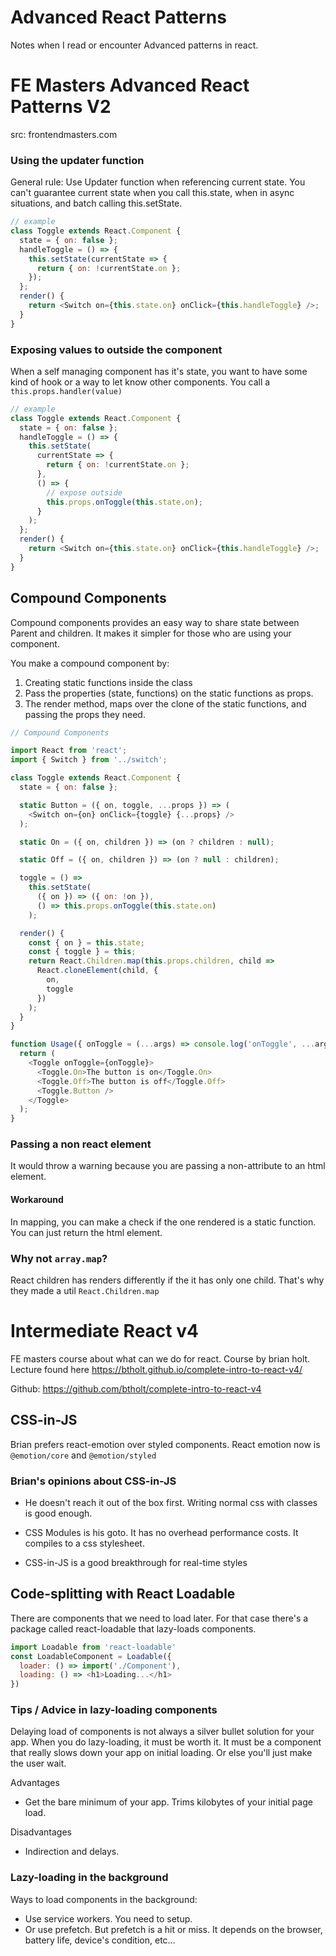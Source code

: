 # Advanced React Patterns

Notes when I read or encounter Advanced patterns in react.

# FE Masters Advanced React Patterns V2

src: frontendmasters.com

### Using the updater function

General rule: Use Updater function when referencing current state. You can't guarantee current state when you call this.state, when in async situations, and batch calling this.setState.

```js
// example
class Toggle extends React.Component {
  state = { on: false };
  handleToggle = () => {
    this.setState(currentState => {
      return { on: !currentState.on };
    });
  };
  render() {
    return <Switch on={this.state.on} onClick={this.handleToggle} />;
  }
}
```

### Exposing values to outside the component

When a self managing component has it's state, you want to have some kind of hook or a way to let know other components. You call a `this.props.handler(value)`

```js
// example
class Toggle extends React.Component {
  state = { on: false };
  handleToggle = () => {
    this.setState(
      currentState => {
        return { on: !currentState.on };
      },
      () => {
        // expose outside
        this.props.onToggle(this.state.on);
      }
    );
  };
  render() {
    return <Switch on={this.state.on} onClick={this.handleToggle} />;
  }
}
```

## Compound Components

Compound components provides an easy way to share state between Parent and children. It makes it simpler for those who are using your component.

You make a compound component by:

1. Creating static functions inside the class
2. Pass the properties (state, functions) on the static functions as props.
3. The render method, maps over the clone of the static functions, and passing the props they need.

```js
// Compound Components

import React from 'react';
import { Switch } from '../switch';

class Toggle extends React.Component {
  state = { on: false };

  static Button = ({ on, toggle, ...props }) => (
    <Switch on={on} onClick={toggle} {...props} />
  );

  static On = ({ on, children }) => (on ? children : null);

  static Off = ({ on, children }) => (on ? null : children);

  toggle = () =>
    this.setState(
      ({ on }) => ({ on: !on }),
      () => this.props.onToggle(this.state.on)
    );

  render() {
    const { on } = this.state;
    const { toggle } = this;
    return React.Children.map(this.props.children, child =>
      React.cloneElement(child, {
        on,
        toggle
      })
    );
  }
}

function Usage({ onToggle = (...args) => console.log('onToggle', ...args) }) {
  return (
    <Toggle onToggle={onToggle}>
      <Toggle.On>The button is on</Toggle.On>
      <Toggle.Off>The button is off</Toggle.Off>
      <Toggle.Button />
    </Toggle>
  );
}
```

### Passing a non react element

It would throw a warning because you are passing a non-attribute to an html element.

#### Workaround

In mapping, you can make a check if the one rendered is a static function. You can just return the html element.

### Why not `array.map`?

React children has renders differently if the it has only one child. That's why they made a util `React.Children.map`

# Intermediate React v4

FE masters course about what can we do for react. Course by brian holt. Lecture found here https://btholt.github.io/complete-intro-to-react-v4/

Github: https://github.com/btholt/complete-intro-to-react-v4

## CSS-in-JS

Brian prefers react-emotion over styled components. React emotion now is `@emotion/core` and `@emotion/styled`

### Brian's opinions about CSS-in-JS

- He doesn't reach it out of the box first. Writing normal css with classes is good enough. 

- CSS Modules is his goto. It has no overhead performance costs. It compiles to a css stylesheet.

- CSS-in-JS is a good breakthrough for real-time styles

## Code-splitting with React Loadable

There are components that we need to load later. For that case there's a package called react-loadable that lazy-loads components.

```js
import Loadable from 'react-loadable'
const LoadableComponent = Loadable({
  loader: () => import('./Component'),
  loading: () => <h1>Loading...</h1>
})
```

### Tips / Advice in lazy-loading components

Delaying load of components is not always a silver bullet solution for your app. When you do lazy-loading, it must be worth it. It must be a component that really slows down your app on initial loading. Or else you'll just make the user wait.

Advantages

* Get the bare minimum of your app. Trims kilobytes of your initial page load.

Disadvantages

* Indirection and delays.

### Lazy-loading in the background

Ways to load components in the background:

* Use service workers. You need to setup.
* Or use prefetch. But prefetch is a hit or miss. It depends on the browser, battery life, device's condition, etc...
